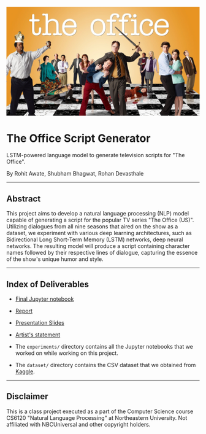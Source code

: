 ![banner.jpg](banner.jpg)

# The Office Script Generator
LSTM-powered language model to generate television scripts for "The Office".

By Rohit Awate, Shubham Bhagwat, Rohan Devasthale

---

## Abstract
This project aims to develop a natural language processing (NLP) model capable of generating a script for the popular TV series "The Office (US)". Utilizing dialogues from all nine seasons that aired on the show as a dataset, we experiment with various deep learning architectures, such as Bidirectional Long Short-Term Memory (LSTM) networks, deep neural networks. The resulting model will produce a script containing character names followed by their respective lines of dialogue, capturing the essence of the show's unique humor and style.

---

## Index of Deliverables

- [Final Jupyter notebook](Final_NLP_Project.ipynb)

- [Report](Report.pdf)

- [Presentation Slides](NLP_Presentation_Slides.pdf)

- [Artist's statement](ArtistsStatement.pdf)

- The `experiments/` directory contains all the Jupyter notebooks that we worked on while working on this project.

- The `dataset/` directory contains the CSV dataset that we obtained from [Kaggle](https://www.kaggle.com/datasets/nasirkhalid24/the-office-us-complete-dialoguetranscript?resource=download).

---

## Disclaimer

This is a class project executed as a part of the Computer Science course CS6120 "Natural Language Processing" at Northeastern University. Not affiliated with NBCUniversal and other copyright holders.